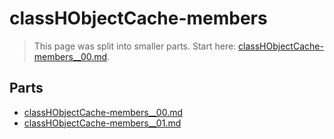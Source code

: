 # classHObjectCache-members

> This page was split into smaller parts. Start here: [classHObjectCache-members__00.md](classHObjectCache-members__00.md).

## Parts

- [classHObjectCache-members__00.md](classHObjectCache-members__00.md)
- [classHObjectCache-members__01.md](classHObjectCache-members__01.md)
